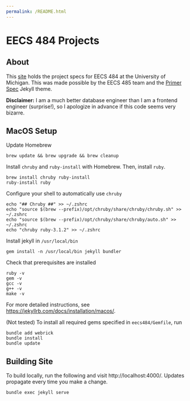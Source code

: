 ```yaml
---
permalink: /README.html
---
```


# EECS 484 Projects

## About

This [site](https://opangz.github.io/) holds the project specs for EECS 484 at the University of Michigan. This was made possible by the EECS 485 team and the [Primer Spec](https://github.com/eecs485staff/primer-spec) Jekyll theme.

**Disclaimer:** I am a much better database engineer than I am a frontend engineer (surprise!), so I apologize in advance if this code seems very bizarre.

## MacOS Setup

Update Homebrew
```
brew update && brew upgrade && brew cleanup
```

Install `chruby` and `ruby-install` with Homebrew. Then, install `ruby`.
```
brew install chruby ruby-install
ruby-install ruby
```

Configure your shell to automatically use `chruby`
```
echo "## Chruby ##" >> ~/.zshrc
echo "source $(brew --prefix)/opt/chruby/share/chruby/chruby.sh" >> ~/.zshrc
echo "source $(brew --prefix)/opt/chruby/share/chruby/auto.sh" >> ~/.zshrc
echo "chruby ruby-3.1.2" >> ~/.zshrc
```

Install jekyll in `/usr/local/bin`
```
gem install -n /usr/local/bin jekyll bundler
```

Check that prerequisites are installed
```
ruby -v
gem -v
gcc -v
g++ -v
make -v
```

For more detailed instructions, see https://jekyllrb.com/docs/installation/macos/.

(Not tested) To install all required gems specified in `eecs484/Gemfile`, run

```
bundle add webrick
bundle install
bundle update
```

## Building Site

To build locally, run the following and visit http://localhost:4000/. Updates propagate every time you make a change.

```
bundle exec jekyll serve
```